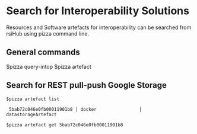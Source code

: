 # Search for Interoperability Solutions

Resources and Software artefacts for interoperability can be searched from rsiHub using pizza command line.

## General commands

$pizza query-intop
$pizza artefact

## Search for REST pull-push Google Storage  

```
$pizza artefact list

 5bab72c046e0fb00011901b8 │ docker                │ datastorageArtefact

$pizza artefact get 5bab72c046e0fb00011901b8

```
